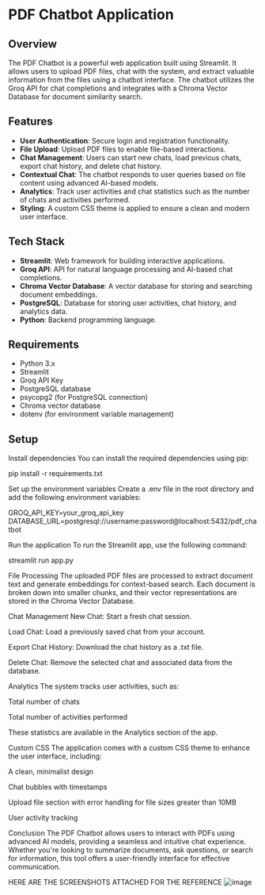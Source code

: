 # PDF Chatbot Application

## Overview
The PDF Chatbot is a powerful web application built using Streamlit. It allows users to upload PDF files, chat with the system, and extract valuable information from the files using a chatbot interface. The chatbot utilizes the Groq API for chat completions and integrates with a Chroma Vector Database for document similarity search.

## Features
- **User Authentication**: Secure login and registration functionality.
- **File Upload**: Upload PDF files to enable file-based interactions.
- **Chat Management**: Users can start new chats, load previous chats, export chat history, and delete chat history.
- **Contextual Chat**: The chatbot responds to user queries based on file content using advanced AI-based models.
- **Analytics**: Track user activities and chat statistics such as the number of chats and activities performed.
- **Styling**: A custom CSS theme is applied to ensure a clean and modern user interface.

## Tech Stack
- **Streamlit**: Web framework for building interactive applications.
- **Groq API**: API for natural language processing and AI-based chat completions.
- **Chroma Vector Database**: A vector database for storing and searching document embeddings.
- **PostgreSQL**: Database for storing user activities, chat history, and analytics data.
- **Python**: Backend programming language.

## Requirements
- Python 3.x
- Streamlit
- Groq API Key
- PostgreSQL database
- psycopg2 (for PostgreSQL connection)
- Chroma vector database
- dotenv (for environment variable management)

## Setup

Install dependencies
You can install the required dependencies using pip:

pip install -r requirements.txt

Set up the environment variables
Create a .env file in the root directory and add the following environment variables:

GROQ_API_KEY=your_groq_api_key
DATABASE_URL=postgresql://username:password@localhost:5432/pdf_chatbot

Run the application
To run the Streamlit app, use the following command:

streamlit run app.py

File Processing
The uploaded PDF files are processed to extract document text and generate embeddings for context-based search. Each document is broken down into smaller chunks, and their vector representations are stored in the Chroma Vector Database.

Chat Management
New Chat: Start a fresh chat session.

Load Chat: Load a previously saved chat from your account.

Export Chat History: Download the chat history as a .txt file.

Delete Chat: Remove the selected chat and associated data from the database.

Analytics
The system tracks user activities, such as:

Total number of chats

Total number of activities performed

These statistics are available in the Analytics section of the app.

Custom CSS
The application comes with a custom CSS theme to enhance the user interface, including:

A clean, minimalist design

Chat bubbles with timestamps

Upload file section with error handling for file sizes greater than 10MB

User activity tracking

Conclusion
The PDF Chatbot allows users to interact with PDFs using advanced AI models, providing a seamless and intuitive chat experience. Whether you're looking to summarize documents, ask questions, or search for information, this tool offers a user-friendly interface for effective communication.

HERE ARE THE SCREENSHOTS ATTACHED FOR THE REFERENCE
![image](https://github.com/user-attachments/assets/e72e68d8-eb1e-44bd-87ee-95c1d29ca15b)


